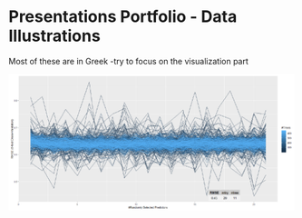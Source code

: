 # Presentations Portfolio - Data Illustrations
Most of these are in Greek -try to focus on the visualization part


![alt text](https://raw.githubusercontent.com/ptogias/presentations/main/cover_dataviz.PNG)

